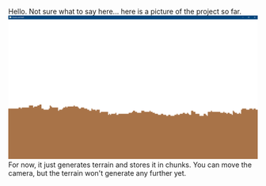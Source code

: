 Hello. Not sure what to say here... here is a picture of the project so far.
<img src="img1.PNG">
For now, it just generates terrain and stores it in chunks. You can move the camera, but the terrain won't generate any further yet.
